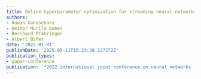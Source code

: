 ```yaml
---
title: Online hyperparameter optimization for streaming neural networks
authors:
- Nuwan Gunasekara
- Heitor Murilo Gomes
- Bernhard Pfahringer
- Albert Bifet
date: '2022-01-01'
publishDate: '2025-05-11T15:23:20.127272Z'
publication_types:
- paper-conference
publication: '*2022 international joint conference on neural networks (IJCNN)*'
---
```

